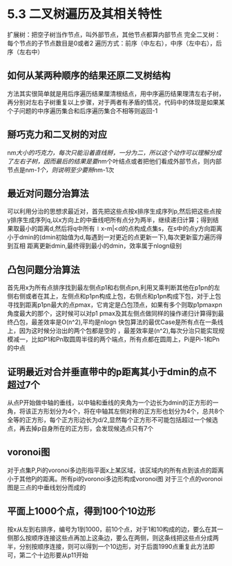 # 5.3 二叉树遍历及其相关特性
扩展树：把空子树当作节点，叫外部节点，其他节点都算内部节点
完全二叉树：每个节点的子节点数目是0或者2
遍历方式：前序（中左右），中序（左中右），后序（左右中）
## 如何从某两种顺序的结果还原二叉树结构
方法其实很简单就是用后序遍历结果厘清根结点，用中序遍历结果理清左右子树，再分别对左右子树重复以上步骤，对于两者有矛盾的情况，代码中的体现是如果某个子问题的中序遍历集合和后序遍历集合不相等则返回-1
## 掰巧克力和二叉树的对应
n*m大小的巧克力，每次只能沿着直线掰，一分为二，所以这个动作可以理解分成了左右子树，因而最后的结果是要n*m个叶结点或者把他们看成外部节点，则内部节点是n*m-1个，则说明至少要掰n*m-1次
## 最近对问题分治算法
可以利用分治的思想求最近对，首先把这些点按x排序生成序列p,然后把这些点按y排序生成序列q,以x方向上的中垂线吧所有点分为两半，继续递归计算；得到结果取最小的距离d,然后将q中所有∣x-m|<d的点构成点集s，在s中的点y方向距离小于dmin的(dmin初始值为d,每遇到一对更近的点更新一下),每次更新蛮力遍历得到互相
距离更新dmin,最终得到最小的dmin，效率属于nlogn级别
## 凸包问题分治算法
首先用x为所有点排序找到最左侧点p1和右侧点pn,利用叉乘判断其他在p1pn的左侧右侧或者在其上，左侧点和p1pn构成上包，右侧点和p1pn构成下包，对于上包寻找到距离p1pn最大的点pmax，它肯定是凸包顶点，如果有多个则取p1pmaxpn角度最大的那个，这时候可以对p1 pmax及其左侧点做同样的操作递归计算得到最终凸包，最差效率是O(n^2),平均是nlogn
快包算法的最优Case是所有点在一条线上，因为这时候分治出的两个包都是空的
，最差效率是(n^2),每次分治只能实现规模减一，比如P1和Pn取圆周半径的两个端点，所有点都在圆周上，Pi是Pi-1和Pn的中点
## 证明最近对合并垂直带中的p距离其小于dmin的点不超过7个
从点P开始做中轴的垂线，以中轴和垂线的夹角为一个边长为dmin的正方形的一角，将该正方形划分为4个，将在中轴其左侧对称的正方形也划分为4个，总共8个全等的正方形，每个正方形边长为d/2,显然每个正方形不可能包括超过一个候选点，再去掉p自身所在的正方形，会发现候选点只有7个
## voronoi图
对于点集P,Pi的voronoi多边形指平面x上某区域，该区域内的所有点到该点的距离小于其他Pj的距离。所有pi的voronoi多边形构成voronoi图
对于三个点的voronoi图是三点的中垂线划分而成的
## 平面上1000个点，得到100个10边形
按x从左到右排序，编号为1到1000，前10个点，对于1和10构成的边，要么在其一侧那么按顺序连接这些点再加上这条边，要么在两侧，则这条线把这些点分成两半，分别按顺序连接，则可以得到一个10边形，对于后面1990点重复此方法即可，第二个十边形要从p11开始

